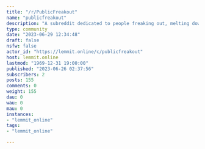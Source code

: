 ```yaml
---
title: "/r/PublicFreakout" 
name: "publicfreakout"
description: "A subreddit dedicated to people freaking out, melting down, losing their cool, or being weird in public."
type: community
date: "2023-06-29 12:34:48"
draft: false
nsfw: false
actor_id: "https://lemmit.online/c/publicfreakout"
host: lemmit.online
lastmod: "1969-12-31 19:00:00"
published: "2023-06-26 02:37:56"
subscribers: 2
posts: 155
comments: 0
weight: 155
dau: 0
wau: 0
mau: 0
instances:
- "lemmit_online"
tags: 
- "lemmit_online"

---
```

